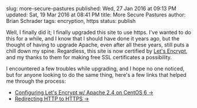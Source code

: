 slug: more-secure-pastures
published: Wed, 27 Jan 2016 at 09:13 PM
updated: Sat, 19 Mar 2016 at 08:41 PM
title: More Secure Pastures
author: Brian Schrader
tags: encryption, https
status: publish

Well, I finally did it; I finally upgraded this site to use https. I've wanted to do this for a while, and I know that I should have done it years ago, but the thought of having to upgrade Apache, even after all these years, still puts a chill down my spine. Regardless, this site is now certified by [Let's Encrypt][le], and my thanks to them for making free SSL certificates a possibility. 

I encountered a few troubles while upgrading, and I hope no one noticed, but for anyone looking to do the same thing, here's a few links that helped me through the process:


- [Configuring Let's Encrypt w/ Apache 2.4 on CentOS 6 &#8594;][httpd]
- [Redirecting HTTP to HTTPS &#8594;][redir]

[httpd]: https://community.letsencrypt.org/t/a-tutorial-to-start-with-centos-6-5/3755/7
[redir]: https://wiki.apache.org/httpd/RedirectSSL#Using_virtual_hosts_.28using_redirect.29
[le]: https://letsencrypt.org
